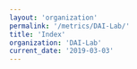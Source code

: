 ```yaml
---
layout: 'organization'
permalink: '/metrics/DAI-Lab/'
title: 'Index'
organization: 'DAI-Lab'
current_date: '2019-03-03'
---
```

